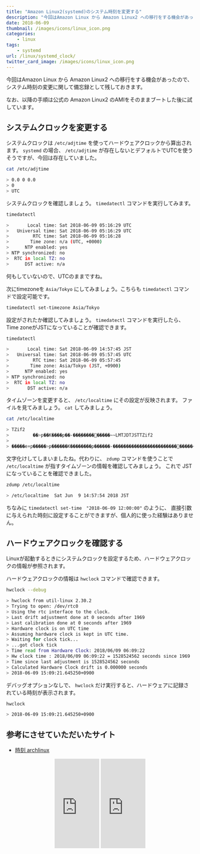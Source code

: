 ```yaml
---
title: "Amazon Linux2(systemd)のシステム時刻を変更する"
description: "今回はAmazon Linux から Amazon Linux2 への移行をする機会があったので、システム時刻の変更に関して備忘録として残しておきます。"
date: 2018-06-09
thumbnail: /images/icons/linux_icon.png
categories:
    - linux
tags:
    - systemd
url: /linux/systemd_clock/
twitter_card_image: /images/icons/linux_icon.png
---
```


今回はAmazon Linux から Amazon Linux2 への移行をする機会があったので、
システム時刻の変更に関して備忘録として残しておきます。

なお、以降の手順は公式の Amazon Linux2 のAMIをそのままブートした後に試しています。

## システムクロックを変更する

システムクロックは `/etc/adjtime` を使ってハードウェアクロックから算出されます。
`systemd` の場合、 `/etc/adjtime` が存在しないとデフォルトでUTCを使うそうですが、今回は存在していました。

```bash
cat /etc/adjtime

> 0.0 0 0.0
> 0
> UTC
```

システムクロックを確認しましょう。 `timedatectl` コマンドを実行してみます。

```bash
timedatectl

>       Local time: Sat 2018-06-09 05:16:29 UTC
>   Universal time: Sat 2018-06-09 05:16:29 UTC
>         RTC time: Sat 2018-06-09 05:16:28
>        Time zone: n/a (UTC, +0000)
>      NTP enabled: yes
> NTP synchronized: no
>  RTC in local TZ: no
>      DST active: n/a
```

何もしていないので、UTCのままですね。

次にtimezoneを `Asia/Tokyo` にしてみましょう。こちらも `timedatectl` コマンドで設定可能です。

```bash
timedatectl set-timezone Asia/Tokyo
```

設定がされたか確認してみましょう。 `timedatectl` コマンドを実行したら、 Time zoneがJSTになっていることが確認できます。

```bash
timedatectl

>       Local time: Sat 2018-06-09 14:57:45 JST
>   Universal time: Sat 2018-06-09 05:57:45 UTC
>         RTC time: Sat 2018-06-09 05:57:45
>        Time zone: Asia/Tokyo (JST, +0900)
>      NTP enabled: yes
> NTP synchronized: no
>  RTC in local TZ: no
>       DST active: n/a
```

タイムゾーンを変更すると、 `/etc/localtime` にその設定が反映されます。
ファイルを見てみましょう。 `cat` してみましょう。

```bash
cat /etc/localtime

> TZif2
>         ��>p��K����p��-���ۭ�����݌�����~~LMTJDTJSTTZif2
>
> �����e¤p�����>p������K��������p������-�����������ۭ�������������݌�����~~LMTJDTJST
```

文字化けしてしまいましたね。代わりに、 `zdump` コマンドを使うことで `/etc/localtime` が指すタイムゾーンの情報を確認してみましょう。
これで JST になっていることを確認できました。

```bash
zdump /etc/localtime

> /etc/localtime  Sat Jun  9 14:57:54 2018 JST
```

ちなみに `timedatectl set-time　"2018-06-09 12:00:00"` のように、
直接引数に与えられた時刻に設定することができますが、個人的に使った経験はありません。

## ハードウェアクロックを確認する

Linuxが起動するときにシステムクロックを設定するため、ハードウェアクロックの情報が参照されます。

ハードウェアクロックの情報は `hwclock` コマンドで確認できます。

```bash
hwclock --debug

> hwclock from util-linux 2.30.2
> Trying to open: /dev/rtc0
> Using the rtc interface to the clock.
> Last drift adjustment done at 0 seconds after 1969
> Last calibration done at 0 seconds after 1969
> Hardware clock is on UTC time
> Assuming hardware clock is kept in UTC time.
> Waiting for clock tick...
> ...got clock tick
> Time read from Hardware Clock: 2018/06/09 06:09:22
> Hw clock time : 2018/06/09 06:09:22 = 1528524562 seconds since 1969
> Time since last adjustment is 1528524562 seconds
> Calculated Hardware Clock drift is 0.000000 seconds
> 2018-06-09 15:09:21.645250+0900
```

デバッグオプションなしで、 `hwclock` だけ実行すると、ハードウェアに記録されている時刻が表示されます。

```bash
hwclock

> 2018-06-09 15:09:21.645250+0900
```

## 参考にさせていただいたサイト

* [時刻 archlinux](https://wiki.archlinux.jp/index.php/%E6%99%82%E5%88%BB)

<div align="center">
<iframe style="width:120px;height:240px;" marginwidth="0" marginheight="0" scrolling="no" frameborder="0" src="https://rcm-fe.amazon-adsystem.com/e/cm?ref=qf_sp_asin_til&t=soudegesu-22&m=amazon&o=9&p=8&l=as1&IS2=1&detail=1&asins=4798044911&linkId=ecbd4a37e5ba5b5255521397a806e73c&bc1=ffffff&lt1=_blank&fc1=333333&lc1=0066c0&bg1=ffffff&f=ifr">
</iframe>
<iframe style="width:120px;height:240px;" marginwidth="0" marginheight="0" scrolling="no" frameborder="0" src="https://rcm-fe.amazon-adsystem.com/e/cm?ref=qf_sp_asin_til&t=soudegesu-22&m=amazon&o=9&p=8&l=as1&IS2=1&detail=1&asins=4797382686&linkId=72348c4f427aaabd31a6e84ed1928825&bc1=ffffff&lt1=_blank&fc1=333333&lc1=0066c0&bg1=ffffff&f=ifr">
</iframe>
</div>
